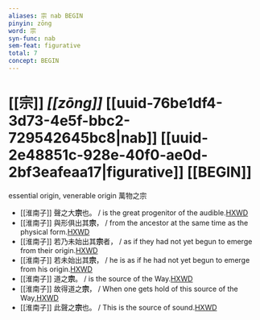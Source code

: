 ```yaml
---
aliases: 宗 nab BEGIN
pinyin: zōng
word: 宗
syn-func: nab
sem-feat: figurative
total: 7
concept: BEGIN 
---
```

# [[宗]] *[[zōng]]*  [[uuid-76be1df4-3d73-4e5f-bbc2-729542645bc8|nab]] [[uuid-2e48851c-928e-40f0-ae0d-2bf3eafeaa17|figurative]] [[BEGIN]]
essential origin, venerable origin 萬物之宗
 - [[淮南子]] 聲之大**宗**也。 / is the great progenitor of the audible.[HXWD](https://hxwd.org/textview.html?location=KR3j0010_tls_001-18a.13)
 - [[淮南子]] 與形俱出其**宗**， / from the ancestor at the same time as the physical form.[HXWD](https://hxwd.org/textview.html?location=KR3j0010_tls_001-29a.9)
 - [[淮南子]] 若乃未始出其**宗**者， / as if they had not yet begun to emerge from their origin.[HXWD](https://hxwd.org/textview.html?location=KR3j0010_tls_006-2a.22)
 - [[淮南子]] 若未始出其**宗**， / he is as if he had not yet begun to emerge from his origin.[HXWD](https://hxwd.org/textview.html?location=KR3j0010_tls_006-9a.17)
 - [[淮南子]] 道之**宗**。 / is the source of the Way.[HXWD](https://hxwd.org/textview.html?location=KR3j0010_tls_009-12a.31)
 - [[淮南子]] 故得道之**宗**， / When one gets hold of this source of the Way,[HXWD](https://hxwd.org/textview.html?location=KR3j0010_tls_009-12a.32)
 - [[淮南子]] 此聲之**宗**也。 / This is the source of sound.[HXWD](https://hxwd.org/textview.html?location=KR3j0010_tls_009-32a.10)